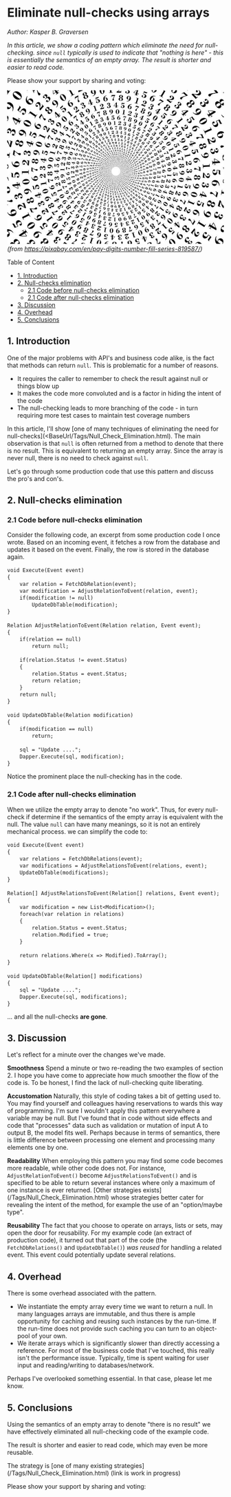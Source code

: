 ﻿# Eliminate null-checks using arrays
*Author: Kasper B. Graversen*
<ArticleHeaderUrls/><Categories Tags="Null_Check_Elimination, Code_Readability, Design_Pattern">
</Categories>

*In this article, we show a coding pattern which eliminate the need for null-checking. since `null` typically is used to indicate that "nothing is here" - this is essentially the semantics of an empty array. The result is shorter and easier to read code.*

Please show your support by sharing and voting:
<SocialShareButtons>
</SocialShareButtons>


<img src="img/pixapay-819587_640_nullcheckeliminationusingarrays.jpg"><br>*(from https://pixabay.com/en/pay-digits-number-fill-series-819587/)*


Table of Content

   * [1. Introduction](#introduction)
   * [2. Null-checks elimination](#null-checks-elimination)
     * [2.1 Code before null-checks elimination](#code-before-null-checks-elimination)
     * [2.1 Code after null-checks elimination](#code-after-null-checks-elimination)
   * [3. Discussion](#discussion)
   * [4. Overhead](#overhead)
   * [5. Conclusions](#conclusions)

   
## 1. Introduction

One of the major problems with API's and business code alike, is the fact that methods can return `null`. This is problematic for a number of reasons.

  * It requires the caller to remember to check the result against null or things blow up
  * It makes the code more convoluted and is a factor in hiding the intent of the code
  * The null-checking leads to more branching of the code - in turn requiring more test cases to maintain test coverage numbers

In this article, I'll show [one of many techniques of eliminating the need for null-checks](<BaseUrl/Tags/Null_Check_Elimination.html). The main observation is that `null` is often returned from a method to denote that there is no result. This is equivalent to returning an empty array. Since the array is never null, there is no need to check against `null`.

Let's go through some production code that use this pattern and discuss the pro's and con's.



## 2. Null-checks elimination


### 2.1 Code before null-checks elimination

Consider the following code, an excerpt from some production code I once wrote. Based on an incoming event, it fetches a row from the database and updates it based on the event. Finally, the row is stored in the database again.

```
void Execute(Event event)
{
	var relation = FetchDbRelation(event);
	var modification = AdjustRelationToEvent(relation, event);
	if(modification != null)
		UpdateDbTable(modification);
}

Relation AdjustRelationToEvent(Relation relation, Event event);
{
	if(relation == null)
		return null;
		
	if(relation.Status != event.Status)
	{
		relation.Status = event.Status;
		return relation;
	}
	return null;
}

void UpdateDbTable(Relation modification)
{
	if(modification == null)
		return;
		
	sql = "Update ....";
	Dapper.Execute(sql, modification);
}
```

Notice the prominent place the null-checking has in the code. 

### 2.1 Code after null-checks elimination

When we utilize the empty array to denote "no work". Thus, for every null-check if determine if the semantics of the empty array is equivalent with the null. The value `null` can have many meanings, so it is not an entirely mechanical process. we can simplify the code to:

```
void Execute(Event event)
{
	var relations = FetchDbRelations(event);
	var modifications = AdjustRelationsToEvent(relations, event);
	UpdateDbTable(modifications);
}

Relation[] AdjustRelationsToEvent(Relation[] relations, Event event);
{
	var modification = new List<Modification>();
	foreach(var relation in relations)
	{
		relation.Status = event.Status;
		relation.Modified = true;
	}
	
	return relations.Where(x => Modified).ToArray();
}

void UpdateDbTable(Relation[] modifications)
{
	sql = "Update ....";
	Dapper.Execute(sql, modifications);
}
```

... and all the null-checks **are gone**.


## 3. Discussion
Let's reflect for a minute over the changes we've made.


**Smoothness**
Spend a minute or two re-reading the two examples of section 2. I hope you have come to appreciate how much smoother the flow of the code is. To be honest, I find the lack of null-checking quite liberating.


**Accustomation**
Naturally, this style of coding takes a bit of getting used to. You may find yourself and colleagues having reservations to wards this way of programming. I'm sure I wouldn't apply this pattern everywhere a variable may be null. But I've found that in code without side effects and code that "processes" data such as validation or mutation of input A to output B, the model fits well. Perhaps because in terms of semantics, there is little difference between processing one element and processing many elements one by one. 


**Readability**
When employing this pattern you may find some code becomes more readable, while other code does not. For instance, `AdjustRelationToEvent()` become `AdjustRelationsToEvent()` and is specified to be able to return several instances where only a maximum of one instance is ever returned. [Other strategies exists](<BaseUrl/>/Tags/Null_Check_Elimination.html) whose strategies better cater for revealing the intent of the method, for example the use of an "option/maybe type".



**Reusability**
The fact that you choose to operate on arrays, lists or sets, may open the door for reusability. For my example code (an extract of production code), 
it turned out that part of the code (the `FetchDbRelations()` and `UpdateDbTable()`) *was reused* for handling a related event. This event could potentially update several relations. 


## 4. Overhead

There is some overhead associated with the pattern.

  * We instantiate the empty array every time we want to return a null. In many languages arrays are immutable, and thus there is ample opportunity for caching and reusing such instances by the run-time. If the run-time does not provide such caching you can turn to an object-pool of your own.
  * We iterate arrays which is significantly slower than directly accessing a reference. For most of the business code that I've touched, this really isn't the performance issue. Typically, time is spent waiting for user input and reading/writing to databases/network.
  
Perhaps I've overlooked something essential. In that case, please let me know.



## 5. Conclusions

Using the semantics of an empty array to denote "there is no result" we have effectively eliminated all null-checking code of the example code.

The result is shorter and easier to read code, which may even be more reusable.

The strategy is [one of many existing strategies](<BaseUrl/>/Tags/Null_Check_Elimination.html) (link is work in progress) 


Please show your support by sharing and voting:
<SocialShareButtons>
</SocialShareButtons>



<br><br>
<CommentText>
</CommentText>

<br><br>